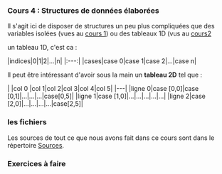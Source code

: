 ### Cours 4 : Structures de données élaborées

Il s'agit ici de disposer de structures un peu plus compliquées que
des variables isolées (vues au [cours 1](01_cours1.md))
ou des tableaux 1D (vus au [cours2](02_cours2.md)

un tableau 1D, c'est ca :

|indices|0|1|2|...|n|
|:---:|
|cases|case 0|case 1|case 2|...|case n|

Il peut être intéressant d'avoir sous la main un **tableau 2D** tel que :

| |col 0 |col 1|col 2|col 3|col 4|col 5|
|---|
|ligne 0|case [0,0]|case [0,1]|...|...|...|case[0,5]|
|ligne 1|case [1,0]|...|...|...|...|...|
|ligne 2|case [2,0]|...|...|...|...|case[2,5]|

### les fichiers
Les sources de tout ce que nous avons fait dans ce cours sont dans le répertoire [Sources](../Sources/).

### Exercices à faire
